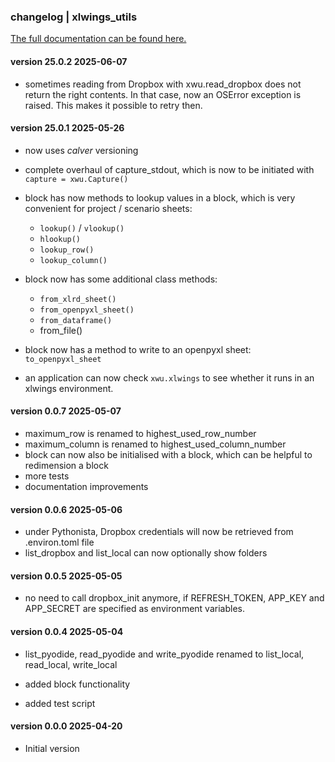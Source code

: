 ### changelog | xlwings_utils

[The full documentation can be found here.](https://www.salabim.org/xlwings_utils)

#### version 25.0.2  2025-06-07
- sometimes reading from Dropbox with xwu.read_dropbox does not return the right contents.
  In that case, now an OSError exception is raised. This makes it possible to retry then.

#### version 25.0.1  2025-05-26
- now uses *calver* versioning
- complete overhaul of capture_stdout, which is now to be initiated with `capture = xwu.Capture()`
- block has now methods to lookup values in a block, which is very convenient for project / scenario sheets:
  - `lookup()` / `vlookup()`
  - `hlookup()`
  - `lookup_row()`
  - `lookup_column()`
- block now has some additional class methods:
  - `from_xlrd_sheet()`
  - `from_openpyxl_sheet()`
  - `from_dataframe()`
  -  from_file()

- block now has a method to write to an openpyxl sheet: `to_openpyxl_sheet`

- an application can now check `xwu.xlwings` to see whether it runs in an xlwings environment.

#### version 0.0.7  2025-05-07

- maximum_row is renamed to highest_used_row_number
- maximum_column is renamed to highest_used_column_number
- block can now also be initialised with a block, which can be helpful to redimension a block
- more tests
- documentation improvements

#### version 0.0.6  2025-05-06

- under Pythonista, Dropbox credentials will now be retrieved from .environ.toml file
- list_dropbox and list_local can now optionally show folders

#### version 0.0.5  2025-05-05

- no need to call dropbox_init anymore, if REFRESH_TOKEN, APP_KEY and APP_SECRET
  are specified as environment variables. 

#### version 0.0.4  2025-05-04

- list_pyodide, read_pyodide and write_pyodide renamed to list_local, read_local, write_local

- added block functionality

- added test script

#### version 0.0.0  2025-04-20

- Initial version
